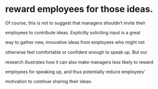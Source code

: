 # reward employees for those ideas.

Of course, this is not to suggest that managers shouldn’t invite their

employees to contribute ideas. Explicitly soliciting input is a great

way to gather new, innovative ideas from employees who might not

otherwise feel comfortable or conﬁdent enough to speak up. But our

research illustrates how it can also make managers less likely to reward

employees for speaking up, and thus potentially reduce employees’

motivation to continue sharing their ideas.